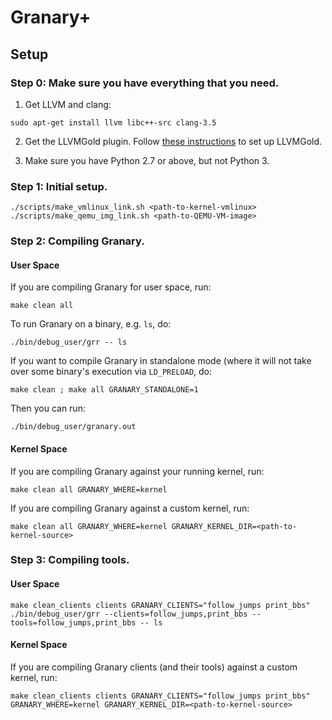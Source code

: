 Granary+
========

Setup
-----

### Step 0: Make sure you have everything that you need.

1. Get LLVM and clang:
  ```basemake
  sudo apt-get install llvm libc++-src clang-3.5
  ```

2. Get the LLVMGold plugin.
  Follow [these instructions](http://llvm.org/docs/GoldPlugin.html) to set up LLVMGold.

3. Make sure you have Python 2.7 or above, but not Python 3. 

### Step 1: Initial setup.

```basemake
./scripts/make_vmlinux_link.sh <path-to-kernel-vmlinux>
./scripts/make_qemu_img_link.sh <path-to-QEMU-VM-image>
```

### Step 2: Compiling Granary.
#### User Space
If you are compiling Granary for user space, run:

```basemake
make clean all
```

To run Granary on a binary, e.g. `ls`, do:

```basemake
./bin/debug_user/grr -- ls
```

If you want to compile Granary in standalone mode (where it will not take over
some binary's execution via `LD_PRELOAD`, do:

```basemake
make clean ; make all GRANARY_STANDALONE=1
```

Then you can run:

```basemake
./bin/debug_user/granary.out
```

#### Kernel Space

If you are compiling Granary against your running kernel, run:

```basemake
make clean all GRANARY_WHERE=kernel
```

If you are compiling Granary against a custom kernel, run:

```basemake
make clean all GRANARY_WHERE=kernel GRANARY_KERNEL_DIR=<path-to-kernel-source>
```

### Step 3: Compiling tools.
#### User Space

```basemake
make clean_clients clients GRANARY_CLIENTS="follow_jumps print_bbs"
./bin/debug_user/grr --clients=follow_jumps,print_bbs --tools=follow_jumps,print_bbs -- ls
```

#### Kernel Space

If you are compiling Granary clients (and their tools) against a custom kernel, run:

```basemake
make clean_clients clients GRANARY_CLIENTS="follow_jumps print_bbs" GRANARY_WHERE=kernel GRANARY_KERNEL_DIR=<path-to-kernel-source>
```
